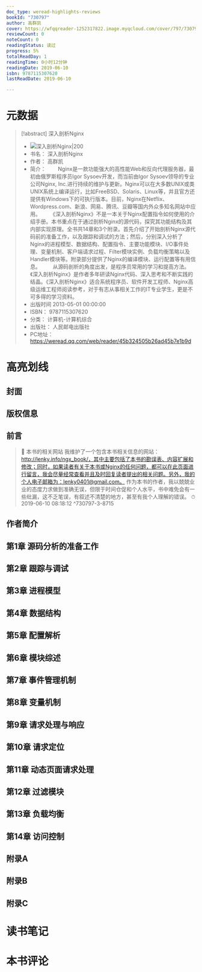```yaml
---
doc_type: weread-highlights-reviews
bookId: "730797"
author: 高群凯
cover: https://wfqqreader-1252317822.image.myqcloud.com/cover/797/730797/t7_730797.jpg
reviewCount: 0
noteCount: 0
readingStatus: 读过
progress: 5%
totalReadDay: 1
readingTime: 0小时12分钟
readingDate: 2019-06-10
isbn: 9787115307620
lastReadDate: 2019-06-10

---
```

# 元数据
> [!abstract] 深入剖析Nginx
> - ![ 深入剖析Nginx|200](https://wfqqreader-1252317822.image.myqcloud.com/cover/797/730797/t7_730797.jpg)
> - 书名： 深入剖析Nginx
> - 作者： 高群凯
> - 简介： 　　Nginx是一款功能强大的高性能Web和反向代理服务器，最初由俄罗斯程序员Igor Sysoev开发，而当前由Igor Sysoev领导的专业公司Nginx, Inc.进行持续的维护与更新。Nginx可以在大多数UNIX或类UNIX系统上编译运行，比如FreeBSD、Solaris、Linux等，并且官方还提供有Windows下的可执行版本。目前，Nginx在Netflix、Wordpress.com、新浪、网易、腾讯、豆瓣等国内外众多知名网站中应用。
　　《深入剖析Nginx》不是一本关于Nginx配置指令如何使用的介绍手册。本书重点在于通过剖析Nginx的源代码，探究其功能结构及其内部实现原理。全书共14章和3个附录。首先介绍了开始剖析Nginx源代码前的准备工作，以及跟踪和调试的方法；然后，分别深入分析了Nginx的进程模型、数据结构、配置指令、主要功能模块、I/O事件处理、变量机制、客户端请求过程、Filter模块实例、负载均衡策略以及Handler模块等。附录部分提供了Nginx的编译模块、运行配置等有用信息。
　　从源码剖析的角度出发，是程序员常用的学习和提高方法。《深入剖析Nginx》是作者多年研读Nginx代码、深入思考和不断实践的结晶。《深入剖析Nginx》适合系统程序员、软件开发工程师、Nginx高级运维工程师阅读参考，对于有志从事相关工作的IT专业学生，更是不可多得的学习资料。
> - 出版时间 2013-05-01 00:00:00
> - ISBN： 9787115307620
> - 分类： 计算机-计算机综合
> - 出版社： 人民邮电出版社
> - PC地址：https://weread.qq.com/web/reader/45b324505b26ad45b7e1b9d

# 高亮划线

## 封面

## 版权信息

## 前言

> 📌 本书的相关网站
我维护了一个包含本书相关信息的网站：http://lenky.info/ngx_book/，其中主要包括了本书的勘误表、内容扩展和修改；同时，如果读者有关于本书或Nginx的任何问题，都可以在此页面进行留言，我会尽量经常查看并且及时回复读者提出的相关问题。另外，我的个人电子邮箱为：lenky0401@gmail.com。
作为本书的作者，我以兢兢业业的态度力求做到准确无误，但限于时间仓促和个人水平，书中难免会有一些纰漏，这不乏笔误，有叙述不清楚的地方，甚至有我个人理解的错误。 
> ⏱ 2019-06-10 08:18:12 ^730797-3-8715

## 作者简介

## 第1章 源码分析的准备工作

## 第2章 跟踪与调试

## 第3章 进程模型

## 第4章 数据结构

## 第5章 配置解析

## 第6章 模块综述

## 第7章 事件管理机制

## 第8章 变量机制

## 第9章 请求处理与响应

## 第10章 请求定位

## 第11章 动态页面请求处理

## 第12章 过滤模块

## 第13章 负载均衡

## 第14章 访问控制

## 附录A

## 附录B

## 附录C

# 读书笔记

# 本书评论
